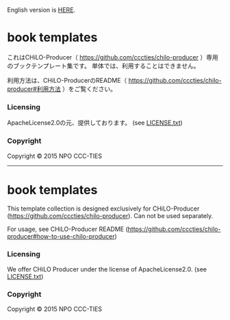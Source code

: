 English version is [HERE](#english).

# book templates

これはCHiLO-Producer（ https://github.com/cccties/chilo-producer ）専用のブックテンプレート集です。
単体では、利用することはできません。

利用方法は、CHiLO-ProducerのREADME（ https://github.com/cccties/chilo-producer#利用方法 ）をご覧ください。

### Licensing

ApacheLicense2.0の元、提供しております。 (see [LICENSE.txt](LICENSE.txt)) 

### Copyright

Copyright © 2015 NPO CCC-TIES

***

# <a name="english"> book templates

This template collection is designed exclusively for CHiLO-Producer (https://github.com/cccties/chilo-producer).
Can not be used separately.

For usage, see CHiLO-Producer README (https://github.com/cccties/chilo-producer#how-to-use-chilo-producer)

### Licensing

We offer CHiLO Producer under the license of ApacheLicense2.0. (see [LICENSE.txt](LICENSE.txt)) 

### Copyright

Copyright © 2015 NPO CCC-TIES
